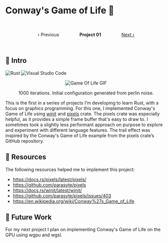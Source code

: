 # Conway's Game of Life 👾

&emsp;&emsp;

<div align="center">
  <span>‹ Previous</span> &emsp;&emsp;&emsp;&emsp;
  <strong>Project 01</strong> &emsp;&emsp;&emsp;&emsp;
  <a href="https://github.com/gigalasr/game-of-gpu">Next ›</a>
</div>

&emsp;&emsp;

## 👋 Intro
![Rust](https://img.shields.io/badge/rust-%23000000.svg?style=for-the-badge&logo=rust&logoColor=white) ![Visual Studio Code](https://img.shields.io/badge/Visual%20Studio%20Code-0078d7.svg?style=for-the-badge&logo=visual-studio-code&logoColor=white) 

<div align="center">

![Game Of Life GIF](docs/conway.webp)

1000 iterations. Initial configuration generated from perlin noise.

</div>

This is the first in a series of projects I’m developing to learn Rust, with a focus on graphics programming. 
For this one, I implemented Conway's Game of Life using [winit](https://crates.io/crates/winit) and [pixels](https://crates.io/crates/pixels) crate. 
The pixels crate was especially helpful, as it provides a simple frame buffer that's easy to draw to. 
I sometimes took a slightly less performant approach on purpose to explore and experiment with different language features. 
The trail effect was inspired by the Conway's Game of Life example from the pixels crate’s GitHub repository.

## 📖 Resources
The following resources helped me to implement this project:

- https://docs.rs/pixels/latest/pixels/
- https://github.com/parasyte/pixels
- https://docs.rs/winit/latest/winit/
- https://github.com/parasyte/pixels/issues/403
- https://en.wikipedia.org/wiki/Conway%27s_Game_of_Life

## 🔮 Future Work 
For my next project I plan on implementing Conway's Game of Life on the GPU using wgpu and wgsl.
